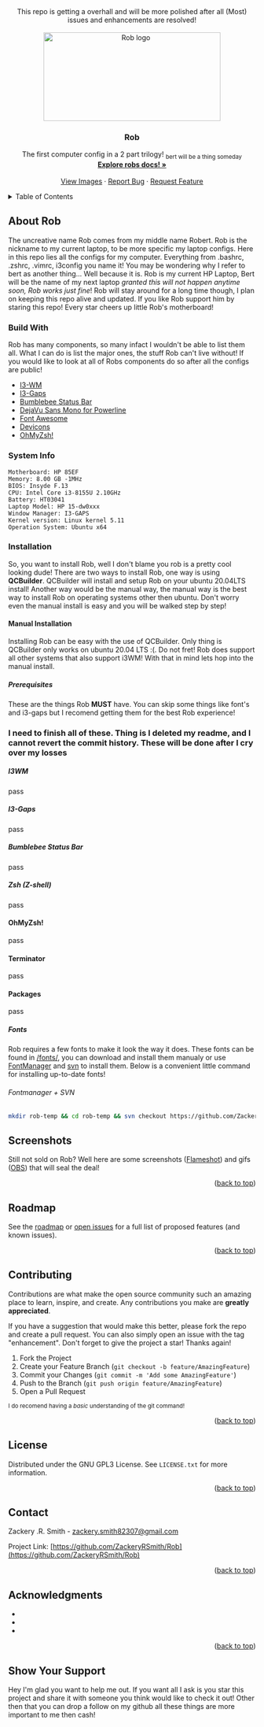 <div align="center">
  This repo is getting a overhall and will be more polished after all (Most) issues and enhancements are resolved!
</div>
<!-- TOP OF README ANCHOR -->
<a name="top"></a>

<!-- PROJECT LOGO -->
<br />
<div align="center">
  <a href="https://github.com/ZackeryRSmith/Rob/">
    <img src="https://github.com/ZackeryRSmith/Rob/blob/main/images/ROBert.jpg" alt="Rob logo" width="360" height="180">
  </a>

<h3 align="center">Rob</h3>

  <p align="center">
    The first computer config in a 2 part trilogy! <sub>bert will be a thing someday</sub>
    <br />
    <a href="https://github.com/ZackeryRSmith/Rob/"><strong>Explore robs docs! »</strong></a>
    <br />
    <br />
    <a href="https://github.com/ZackeryRSmith/Rob/">View Images</a>
    ·
    <a href="https://github.com/ZackeryRSmith/Rob/issues">Report Bug</a>
    ·
    <a href="https://github.com/ZackeryRSmith/Rob/issues">Request Feature</a>
  </p>
</div>



<!-- TABLE OF CONTENTS -->
<details>
  <summary>Table of Contents</summary>
  <ol>
    <li>
      <a href="#about-rob">About Rob</a>
      <ul>
        <li><a href="#built-with">Built With</a></li>
        <li><a href="#system-info">System Info</a></li>
      </ul>
    </li>
    <li>
      <a href="#installation">Installation</a>
      <ul>
        <lu><a href="#manual-installation">Manual Installation</a></li>
        <ul>
          <li><a href="#prerequisites">Prerequisites</a></li>
          <li><a href="#manual-install-guide">Install Guide</a></li>
        </ul>  
      </ul>
    </li>
    <li><a href="#usage">Usage</a></li>
    <li><a href="#roadmap">Roadmap</a></li>
    <li><a href="#contributing">Contributing</a></li>
    <li><a href="#license">License</a></li>
    <li><a href="#contact">Contact</a></li>
    <li><a href="#acknowledgments">Acknowledgments</a></li>
  </ol>
</details>

<!-- ABOUT ROB -->
## About Rob <a name="about-rob"></a>
The uncreative name Rob comes from my middle name Robert. Rob is the nickname to my current laptop, to be more specific my laptop configs. Here in this repo lies all the configs for my computer. Everything from .bashrc, .zshrc, .vimrc, i3config you name it! You may be wondering why I refer to bert as another thing... Well because it is. Rob is my current HP Laptop, Bert will be the name of my next laptop *granted this will not happen anytime soon, Rob works just fine*! Rob will stay around for a long time though, I plan on keeping this repo alive and updated. If you like Rob support him by staring this repo! Every star cheers up little Rob's motherboard!

<!-- BUILT WITH -->
### Build With <a name="built-with"></a>
Rob has many components, so many infact I wouldn't be able to list them all. What I can do is list the major ones, the stuff Rob can't live without! If you would like to look at all of Robs components do so after all the configs are public!

- [I3-WM](https://github.com/i3/i3)
- [I3-Gaps](https://github.com/Airblader/i3)
- [Bumblebee Status Bar](https://github.com/tobi-wan-kenobi/bumblebee-status)
- [DejaVu Sans Mono for Powerline](https://github.com/powerline/fonts/tree/master/DejaVuSansMono)
- [Font Awesome](https://github.com/FortAwesome/Font-Awesome)
- [Devicons](https://github.com/devicons/devicon)
- [OhMyZsh!](https://github.com/ohmyzsh/ohmyzsh)

<!-- SYSTEM INFO -->
### System Info <a name="system-info"></a>
```
Motherboard: HP 85EF
Memory: 8.00 GB -1MHz
BIOS: Insyde F.13
CPU: Intel Core i3-8155U 2.10GHz
Battery: HT03041
Laptop Model: HP 15-dw0xxx
Window Manager: I3-GAPS
Kernel version: Linux kernel 5.11
Operation System: Ubuntu x64
```

### Installation <a name="installation"></a>
So, you want to install Rob, well I don't blame you rob is a pretty cool looking dude! There are two ways to install Rob, one way is using **QCBuilder**. QCBuilder will install and setup Rob on your ubuntu 20.04LTS install! Another way would be the manual way, the manual way is the best way to install Rob on operating systems other then ubuntu. Don't worry even the manual install is easy and you will be walked step by step!

#### Manual Installation <a name="manual-installation"></a>
Installing Rob can be easy with the use of QCBuilder. Only thing is QCBuilder only works on ubuntu 20.04 LTS :(. Do not fret! Rob does support all other systems that also support i3WM! With that in mind lets hop into the manual install.

##### Prerequisites <a name="prerequisites"></a>
These are the things Rob **MUST** have. You can skip some things like font's and i3-gaps but I recomend getting them for the best Rob experience!

### I need to finish all of these. Thing is I deleted my readme, and I cannot revert the commit history. These will be done after I cry over my losses

##### I3WM
pass

##### I3-Gaps
pass

##### Bumblebee Status Bar
pass

##### Zsh (Z-shell)
pass

#### OhMyZsh!
pass

#### Terminator
pass

#### Packages
pass

##### Fonts
Rob requires a few fonts to make it look the way it does. These fonts can be found in [/fonts/](https://github.com/ZackeryRSmith/Rob/tree/main/fonts), you can download and install them manualy or use [FontManager](https://github.com/FontManager/font-manager) and [svn](https://subversion.apache.org/packages.html#centos) to install them. Below is a convenient little command for installing up-to-date fonts! 

###### Fontmanager + SVN
<!-- OLD COMMAND -->
<!-- mkdir rob-temp && cd rob-temp && svn checkout https://github.com/ZackeryRSmith/Rob/trunk/fonts/ && mv  -v fonts/* . && rm -rf fonts/ && font-manager -i DejaVu\ Sans\ Mono\ for\ Powerline.ttf devicons-regular.ttf fontawesome-regular.ttf octicons-regular.ttf pomicons-regular.ttf programming-languages.ttf System\ San\ Francisco\ Display\ Bold.ttf System\ San\ Francisco\ Display\ Regular.ttf System\ San\ Francisco\ Display\ Thin.ttf System\ San\ Francisco\ Display\ Ultralight.ttf && cd .. && rm -rf rob-temp -->

```sh
mkdir rob-temp && cd rob-temp && svn checkout https://github.com/ZackeryRSmith/Rob/trunk/fonts/ && mv -v fonts/* . && rm -rf fonts/ && font-manager -i * && cd .. && rm -rf rob-temp
```

<!-- SCREENSHOTS -->
## Screenshots <a name="screenshots"></a>
Still not sold on Rob? Well here are some screenshots ([Flameshot]()) and gifs ([OBS]()) that will seal the deal!

<p align="right">(<a href="#top">back to top</a>)</p>



<!-- ROADMAP -->
## Roadmap <a name="roadmap"></a>


See the [roadmap](https://github.com/ZackeryRSmith/Rob/projects) or [open issues](https://github.com/ZackeryRSmith/Rob/issues) for a full list of proposed features (and known issues).

<p align="right">(<a href="#top">back to top</a>)</p>



<!-- CONTRIBUTING -->
## Contributing <a name="contributing"></a>

Contributions are what make the open source community such an amazing place to learn, inspire, and create. Any contributions you make are **greatly appreciated**.

If you have a suggestion that would make this better, please fork the repo and create a pull request. You can also simply open an issue with the tag "enhancement".
Don't forget to give the project a star! Thanks again!

1. Fork the Project
2. Create your Feature Branch (`git checkout -b feature/AmazingFeature`)
3. Commit your Changes (`git commit -m 'Add some AmazingFeature'`)
4. Push to the Branch (`git push origin feature/AmazingFeature`)
5. Open a Pull Request

<sub>I do recomend having a *basic* understanding of the git command!</sub>

<p align="right">(<a href="#top">back to top</a>)</p>



<!-- LICENSE -->
## License <a name="license"></a>

Distributed under the GNU GPL3 License. See `LICENSE.txt` for more information.

<p align="right">(<a href="#top">back to top</a>)</p>



<!-- CONTACT -->
## Contact <a name="contact"></a>

Zackery .R. Smith - zackery.smith82307@gmail.com

Project Link: [https://github.com/ZackeryRSmith/Rob](https://github.com/ZackeryRSmith/Rob)

<p align="right">(<a href="#top">back to top</a>)</p>



<!-- ACKNOWLEDGMENTS -->
## Acknowledgments <a name="acknowledgments"></a>

* []()
* []()
* []()

<p align="right">(<a href="#top">back to top</a>)</p>



<!-- SUPPORT -->
## Show Your Support <a name="support"></a>
Hey I'm glad you want to help me out. If you want all I ask is you star this project and share it with someone you think would like to check it out! Other then that you can drop a follow on my github all these things are more important to me then cash!
